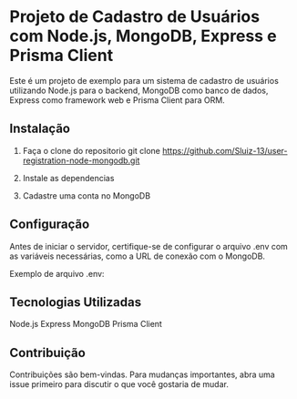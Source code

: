 # Projeto de Cadastro de Usuários com Node.js, MongoDB, Express e Prisma Client

Este é um projeto de exemplo para um sistema de cadastro de usuários utilizando Node.js para o backend, MongoDB como banco de dados, Express como framework web e Prisma Client para ORM.

## Instalação 
1. Faça o clone do repositorio 
git clone https://github.com/Sluiz-13/user-registration-node-mongodb.git

2. Instale as dependencias 

3. Cadastre uma conta no MongoDB

## Configuração
Antes de iniciar o servidor, certifique-se de configurar o arquivo .env com as variáveis necessárias, como a URL de conexão com o MongoDB.

Exemplo de arquivo .env:

## Tecnologias Utilizadas
Node.js
Express
MongoDB
Prisma Client

## Contribuição
Contribuições são bem-vindas. Para mudanças importantes, abra uma issue primeiro para discutir o que você gostaria de mudar.

